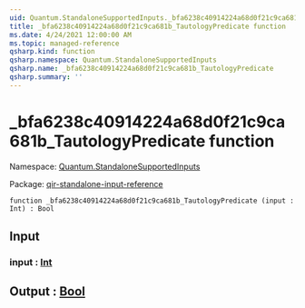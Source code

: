 ```yaml
---
uid: Quantum.StandaloneSupportedInputs._bfa6238c40914224a68d0f21c9ca681b_TautologyPredicate
title: _bfa6238c40914224a68d0f21c9ca681b_TautologyPredicate function
ms.date: 4/24/2021 12:00:00 AM
ms.topic: managed-reference
qsharp.kind: function
qsharp.namespace: Quantum.StandaloneSupportedInputs
qsharp.name: _bfa6238c40914224a68d0f21c9ca681b_TautologyPredicate
qsharp.summary: ''
---
```


# _bfa6238c40914224a68d0f21c9ca681b_TautologyPredicate function

Namespace: [Quantum.StandaloneSupportedInputs](xref:Quantum.StandaloneSupportedInputs)

Package: [qir-standalone-input-reference](https://nuget.org/packages/qir-standalone-input-reference)




```qsharp
function _bfa6238c40914224a68d0f21c9ca681b_TautologyPredicate (input : Int) : Bool
```


## Input

### input : [Int](xref:microsoft.quantum.qsharp.valueliterals#int-literals)





## Output : [Bool](xref:microsoft.quantum.qsharp.valueliterals#bool-literals)

